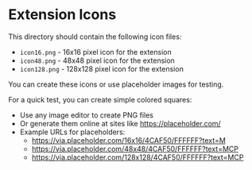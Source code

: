 # Extension Icons

This directory should contain the following icon files:

- `icon16.png` - 16x16 pixel icon for the extension
- `icon48.png` - 48x48 pixel icon for the extension  
- `icon128.png` - 128x128 pixel icon for the extension

You can create these icons or use placeholder images for testing.

For a quick test, you can create simple colored squares:
- Use any image editor to create PNG files
- Or generate them online at sites like https://placeholder.com/
- Example URLs for placeholders:
  - https://via.placeholder.com/16x16/4CAF50/FFFFFF?text=M
  - https://via.placeholder.com/48x48/4CAF50/FFFFFF?text=MCP
  - https://via.placeholder.com/128x128/4CAF50/FFFFFF?text=MCP